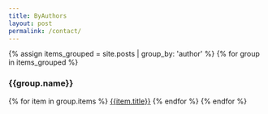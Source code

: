 ```yaml
---
title: ByAuthors
layout: post
permalink: /contact/
---
```


{% assign items_grouped = site.posts | group_by: 'author'  %}
  {% for group in items_grouped %}
    <h3>{{group.name}}</h3>
    {% for item in group.items %}
      <a href="{{post.url | prepend: site.baseurl}}">{{item.title}}</a>
    {% endfor %}
  {% endfor %}
